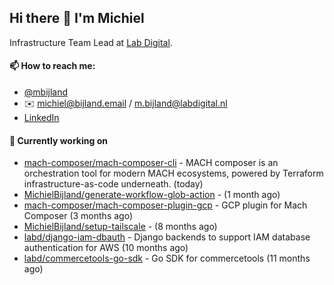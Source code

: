 ## Hi there 👋 I'm Michiel

Infrastructure Team Lead at [Lab Digital](https://www.labdigital.nl).

#### 📫 How to reach me:

- [@mbijland](https://twitter.com/mbijland)
- ✉️ michiel@bijland.email / m.bijland@labdigital.nl
- [LinkedIn](https://www.linkedin.com/in/michielbijland/)

#### 👷 Currently working on


- [mach-composer/mach-composer-cli](https://github.com/mach-composer/mach-composer-cli) - MACH composer is an orchestration tool for modern MACH ecosystems, powered by Terraform infrastructure-as-code underneath. (today)
- [MichielBijland/generate-workflow-glob-action](https://github.com/MichielBijland/generate-workflow-glob-action) -  (1 month ago)
- [mach-composer/mach-composer-plugin-gcp](https://github.com/mach-composer/mach-composer-plugin-gcp) - GCP plugin for Mach Composer (3 months ago)
- [MichielBijland/setup-tailscale](https://github.com/MichielBijland/setup-tailscale) -  (8 months ago)
- [labd/django-iam-dbauth](https://github.com/labd/django-iam-dbauth) - Django backends to support IAM database authentication for AWS (10 months ago)
- [labd/commercetools-go-sdk](https://github.com/labd/commercetools-go-sdk) - Go SDK for commercetools (11 months ago)

